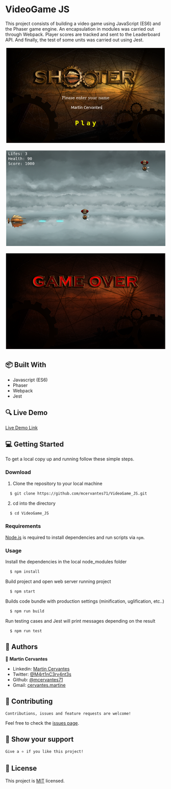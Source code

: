 # VideoGame JS
This project consists of building a video game using JavaScript (ES6) and the Phaser game engine. An encapsulation in modules was carried out through Webpack. Player scores are tracked and sent to the Leaderboard API. And finally, the test of some units was carried out using Jest.

![screenshot](./Screenshot.png)

![screenshot](./Screenshot1.png)

![screenshot](./Screenshot2.png)

## :package: Built With

- Javascript (ES6)
- Phaser
- Webpack
- Jest

## :mag: Live Demo

[Live Demo Link](https://videogame-js.netlify.app/)

## :computer: Getting Started

To get a local copy up and running follow these simple steps.


### Download

1) Clone the repository to your local machine

```sh
  $ git clone https://github.com/mcervantes71/VideoGame_JS.git
```

2) cd into the directory

```sh
  $ cd VideoGame_JS
```

### Requirements

[Node.js](https://nodejs.org) is required to install dependencies and run scripts via `npm`.

### Usage

Install the dependencies in the local node_modules folder

```sh
  $ npm install
```

Build project and open web server running project

```sh
  $ npm start
```

Builds code bundle with production settings (minification, uglification, etc..)

```sh
  $ npm run build
```

Run testing cases and Jest will print messages depending on the result

```sh
  $ npm run test
```

## :busts_in_silhouette: Authors

👤 **Martin Cervantes**

- Linkedin: [Martin Cervantes](https://www.linkedin.com/in/cervantesmartin/)
- Twitter: [@M4rt1nC3rv4nt3s](https://twitter.com/M4rt1nC3rv4nt3s)
- Github: [@mcervantes71](https://github.com/mcervantes71)
- Gmail: [cervantes.martine](mailto:cervantes.martine@gmail.com)

## 🤝 Contributing

    Contributions, issues and feature requests are welcome!

Feel free to check the [issues page](../../issues).

## :star2: Show your support

    Give a ⭐️ if you like this project!

## 📝 License

This project is [MIT](lic.url) licensed.
